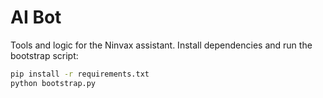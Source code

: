 # AI Bot

Tools and logic for the Ninvax assistant. Install dependencies and run the bootstrap script:

```bash
pip install -r requirements.txt
python bootstrap.py
```
